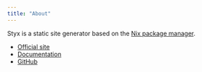 ```yaml
---
title: "About"
---
```


Styx is a static site generator based on the [Nix package manager](http://nixos.org/nix/).

- [Official site](https://styx-static.github.io/styx-site/)
- [Documentation](https://styx-static.github.io/styx-site/documentation/)
- [GitHub](https://github.com/styx-static/styx/)
